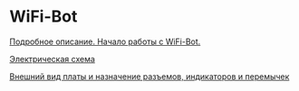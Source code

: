 # WiFi-Bot #

[Подробное описание. Начало работы с WiFi-Bot.](https://bitbucket.org/lartiot/wifi-bot-code/wiki/Home)

[Электрическая схема](https://bitbucket.org/lartiot/wifi-bot-code/downloads/wifi-car-schematic.pdf)

[Внешний вид платы и назначение разъемов, индикаторов и перемычек](https://bitbucket.org/repo/pkapBE/images/2795471447-2016-05-27_22-01-25.png)

